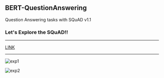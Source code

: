 ## BERT-QuestionAnswering
Question Answering tasks with SQuAD v1.1 




### Let's Explore the SQuAD!!
---
[LINK](https://rajpurkar.github.io/SQuAD-explorer/explore/1.1/dev/Kenya.html?model=BERT%20(ensemble)%20(Google%20AI%20Language)&version=1.1)

---
![exp1](https://user-images.githubusercontent.com/46081500/157175399-2797de13-2ff4-4bc9-ad05-639e0ef3812e.PNG)

![exp2](https://user-images.githubusercontent.com/46081500/157175409-9da95e66-fcad-4912-a5c4-4ef948bb6405.PNG)

